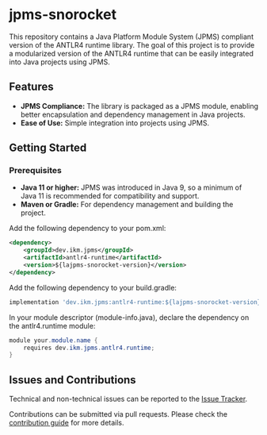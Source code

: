 # jpms-snorocket
This repository contains a Java Platform Module System (JPMS) compliant version of the ANTLR4 runtime library. The goal of this project is to provide a modularized version of the ANTLR4 runtime that can be easily integrated into Java projects using JPMS.

## Features

* **JPMS Compliance:** The library is packaged as a JPMS module, enabling better encapsulation and dependency management in Java projects.
* **Ease of Use:** Simple integration into projects using JPMS.

## Getting Started
### Prerequisites

* **Java 11 or higher:** JPMS was introduced in Java 9, so a minimum of Java 11 is recommended for compatibility and support.
* **Maven or Gradle:** For dependency management and building the project.

Add the following dependency to your pom.xml:
```xml
<dependency>
    <groupId>dev.ikm.jpms</groupId>
	<artifactId>antlr4-runtime</artifactId>
    <version>${lajpms-snorocket-version}</version>
</dependency>
```

Add the following dependency to your build.gradle:
```groovy
implementation 'dev.ikm.jpms:antlr4-runtime:${lajpms-snorocket-version}'
```

In your module descriptor (module-info.java), declare the dependency on the antlr4.runtime module:

```java
module your.module.name {
    requires dev.ikm.jpms.antlr4.runtime;
}
```


## Issues and Contributions
Technical and non-technical issues can be reported to the [Issue Tracker](https://github.com/ikmdev/repo-seed/issues).

Contributions can be submitted via pull requests. Please check the [contribution guide](doc/how-to-contribute.md) for more details.